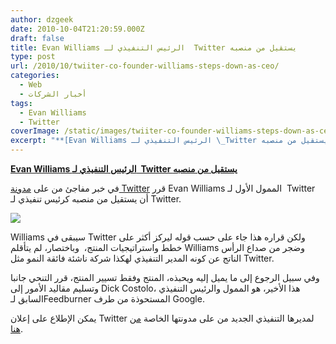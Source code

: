 ```yaml
---
author: dzgeek
date: 2010-10-04T21:20:59.000Z
draft: false
title: Evan Williams الرئيس التنفيذي لـ  Twitter يستقيل من منصبه
type: post
url: /2010/10/twiiter-co-founder-williams-steps-down-as-ceo/
categories:
  - Web
  - أخبار الشركات
tags:
  - Evan Williams
  - Twitter
coverImage: /static/images/twiiter-co-founder-williams-steps-down-as-ceo/ev1.jpg
excerpt: "**[Evan Williams الرئيس التنفيذي لـ \_Twitter يستقيل من منصبه](https://www.it-scoop.com/2010/10/twiiter-co-founder-williams-steps-down-as-ceo)**\n\nفي خبر مفاجئ من على [مدونة Twitter](http://blog.twitter.com/2010/10/newtwitterceo.html) قرر Evan Williams\_الممول الأول لـ \_Twitter أن يستقيل من منصبه كرئيس تنفيذي لـ Twitter.\n\n\n\nWilliams سيبقى في Twitter ولكن قراره هذا جاء على حسب قوله ليركز"
---
```

**[Evan Williams الرئيس التنفيذي لـ  Twitter يستقيل من منصبه](https://www.it-scoop.com/2010/10/twiiter-co-founder-williams-steps-down-as-ceo)**

في خبر مفاجئ من على [مدونة Twitter](http://blog.twitter.com/2010/10/newtwitterceo.html) قرر Evan Williams الممول الأول لـ  Twitter أن يستقيل من منصبه كرئيس تنفيذي لـ Twitter.

![](/static/images/twiiter-co-founder-williams-steps-down-as-ceo/ev1.jpg)

Williams سيبقى في Twitter ولكن قراره هذا جاء على حسب قوله ليركز أكثر على خطط واستراتيجيات المنتج،  وباختصار، لم يتأقلم Williams وضجر من صداع الرأس الناتج عن كونه المدير التنفيذي لهكذا شركة ناشئة فائقة النمو مثل Twitter.

وفي سبيل الرجوع إلى ما يميل إليه ويحبذه، المنتج وفقط تسيير المنتج، قرر التنحي جانبا وتسليم مقاليد الأمور إلى Dick Costolo، هذا الأخير، هو الممول والرئيس التنفيذي السابق لـFeedburner المستحوذة من طرف Google.

يمكن الإطلاع على إعلان Twitter لمديرها التنفيذي الجديد من على مدونتها الخاصة [من هنا](http://blog.twitter.com/2010/10/newtwitterceo.html).
